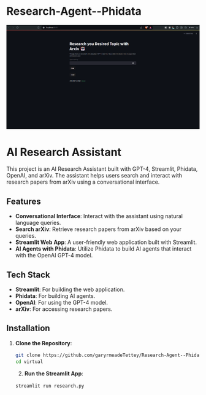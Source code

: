 # Research-Agent--Phidata



![Alt text](images/new.png)

# AI Research Assistant

This project is an AI Research Assistant built with GPT-4, Streamlit, Phidata, OpenAI, and arXiv. The assistant helps users search and interact with research papers from arXiv using a conversational interface.

## Features

- **Conversational Interface**: Interact with the assistant using natural language queries.
- **Search arXiv**: Retrieve research papers from arXiv based on your queries.
- **Streamlit Web App**: A user-friendly web application built with Streamlit.
- **AI Agents with Phidata**: Utilize Phidata to build AI agents that interact with the OpenAI GPT-4 model.

## Tech Stack

- **Streamlit**: For building the web application.
- **Phidata**: For building AI agents.
- **OpenAI**: For using the GPT-4 model.
- **arXiv**: For accessing research papers.

## Installation

1. **Clone the Repository**:

   ```sh
   git clone https://github.com/garyrmeadeTettey/Research-Agent--Phidata/tree/main.git
   cd virtual
   ```

   2. **Run the Streamlit App**:

   ```streamlit run research.py```


